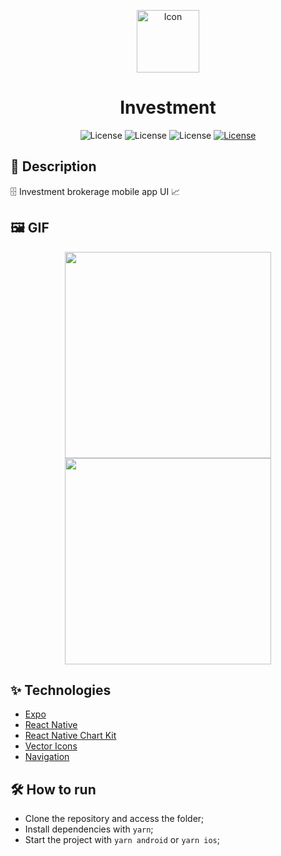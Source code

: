 <p align="center">
<img alt="Icon" width='100' src="https://user-images.githubusercontent.com/51713169/236978796-c8b53dca-c412-4841-8525-2df5aa7d2884.png">
</p>


<h1 align="center">Investment</h1>

<p align="center">
     <img alt="License" src="https://img.shields.io/static/v1?label=React-Native&message=0.71.6&color=202020&labelColor=008CCD">
     <img alt="License" src="https://img.shields.io/static/v1?label=Expo&message=~48.0.11&color=FFFFFF&labelColor=000000">
     <img alt="License" src="https://img.shields.io/static/v1?label=TypeScript&message=^4.9.4&color=FFFFFF&labelColor=082e5c">
  <a href="https://github.com/Victor5g/Cryptocoin/blob/master/LICENSE">
     <img alt="License" src="https://img.shields.io/static/v1?label=license&message=MIT&color=8257E5&labelColor=000000">
  </a>
                              
</p>

## 🧾 Description
 🗄️ Investment brokerage mobile app UI 📈

## 🖼 GIF 
<p align="center">
 <img src='https://user-images.githubusercontent.com/51713169/235527319-9d2a1d6b-80e6-48ff-9174-9fee5cdbd494.gif' width='330' />
 <img src='https://user-images.githubusercontent.com/51713169/235528364-2f7eddd3-1056-438c-a2a3-adeaccd1e1b2.gif' width='330' />

</p>

## ✨ Technologies 
- [Expo](https://docs.expo.dev/get-started/installation/)
- [React Native](https://reactnative.dev/)
- [React Native Chart Kit](https://github.com/indiespirit/react-native-chart-kit)
- [Vector Icons](https://docs.expo.dev/guides/icons/)
- [Navigation](https://reactnavigation.org/)
                 
                                                                                                                              
## 🛠  How to run

- Clone the repository and access the folder;
- Install dependencies with `yarn`;
- Start the project with `yarn android` or `yarn ios`;
